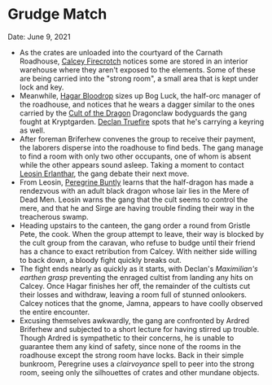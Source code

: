 # Grudge Match

Date: June 9, 2021

- As the crates are unloaded into the courtyard of the Carnath Roadhouse, [Calcey Firecrotch](../Characters/Calcey%20Firecrotch/%21index.md) notices some are stored in an interior warehouse where they aren't exposed to the elements. Some of these are being carried into the "strong room", a small area that is kept under lock and key.
- Meanwhile, [Hagar Bloodrop](../Characters/Hagar%20Bloodrop/%21index.md) sizes up Bog Luck, the half-orc manager of the roadhouse, and notices that he wears a dagger similar to the ones carried by the [Cult of the Dragon](../factions/Cult%20of%20the%20Dragon.md) Dragonclaw bodyguards the gang fought at Kryptgarden. [Declan Truefire](../Characters/Declan%20Truefire/%21index.md) spots that he's carrying a keyring as well.
- After foreman Briferhew convenes the group to receive their payment, the laborers disperse into the roadhouse to find beds. The gang manage to find a room with only two other occupants, one of whom is absent while the other appears sound asleep. Taking a moment to contact [Leosin Erlanthar](../npcs/Leosin%20Erlanthar.md), the gang debate their next move.
- From Leosin, [Peregrine Buntly](../Characters/Peregrine%20Buntly/%21index.md) learns that the half-dragon has made a rendezvous with an adult black dragon whose lair lies in the Mere of Dead Men. Leosin warns the gang that the cult seems to control the mere, and that he and Sirge are having trouble finding their way in the treacherous swamp.
- Heading upstairs to the canteen, the gang order a round from Gristle Pete, the cook. When the group attempt to leave, their way is blocked by the cult group from the caravan, who refuse to budge until their friend has a chance to exact retribution from Calcey. With neither side willing to back down, a bloody fight quickly breaks out.
- The fight ends nearly as quickly as it starts, with Declan's *Maximilian's earthen grasp* preventing the enraged cultist from landing any hits on Calcey. Once Hagar finishes her off, the remainder of the cultists cut their losses and withdraw, leaving a room full of stunned onlookers. Calcey notices that the gnome, Jamna, appears to have coolly observed the entire encounter.
- Excusing themselves awkwardly, the gang are confronted by Ardred Briferhew and subjected to a short lecture for having stirred up trouble. Though Ardred is sympathetic to their concerns, he is unable to guarantee them any kind of safety, since none of the rooms in the roadhouse except the strong room have locks. Back in their simple bunkroom, Peregrine uses a *clairvoyance* spell to peer into the strong room, seeing only the silhouettes of crates and other mundane objects.